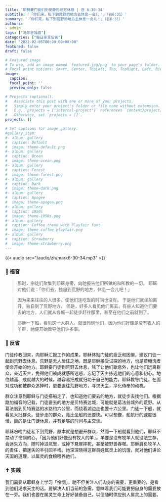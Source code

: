 ```yaml
---
title: '耶稣要门徒们到安静的地方休息 | 谷 6:30-34'
subtitle: '「你们来，私下到荒野的地方去休息一会儿！」（谷6:31）'
summary: '「你们来，私下到荒野的地方去休息一会儿！」（谷6:31）'
authors:
- admin
tags: ["马尔谷福音"]
categories: ["每日圣言反省"]
date: "2022-02-05T00:00:00+08:00"
featured: false
draft: false

# Featured image
# To use, add an image named `featured.jpg/png` to your page's folder.
# Focal point options: Smart, Center, TopLeft, Top, TopRight, Left, Right, BottomLeft, Bottom, BottomRight
image:
  caption:
  focal_point: ''
  preview_only: false

# Projects (optional).
#   Associate this post with one or more of your projects.
#   Simply enter your project's folder or file name without extension.
#   E.g. `projects = ["internal-project"]` references `content/project/deep-learning/index.md`.
#   Otherwise, set `projects = []`.
projects: []

# Set captions for image gallery.
#gallery_item:
#- album: gallery
#  caption: Default
#  image: theme-default.png
#- album: gallery
#  caption: Ocean
#  image: theme-ocean.png
#- album: gallery
#  caption: Forest
#  image: theme-forest.png
#- album: gallery
#  caption: Dark
#  image: theme-dark.png
#- album: gallery
#  caption: Apogee
#  image: theme-apogee.png
#- album: gallery
#  caption: 1950s
#  image: theme-1950s.png
#- album: gallery
#  caption: Coffee theme with Playfair font
#  image: theme-coffee-playfair.png
#- album: gallery
#  caption: Strawberry
#  image: theme-strawberry.png
---
```


{{< audio src="/audio/zh/mark6-30-34.mp3" >}}

### :love_letter: 福音
> 那时，宗徒们聚集到耶稣身旁，向祂报告他们所做的和所教的一切。 耶稣对他们说：「你们去，独自到荒野的地方，休息一会儿吧！」

> 因为来来往往的人很多，使他们连吃饭的时间也没有。 于是他们就坐船离开，独自到了荒野地方。 但是，好多人看见他们离去，有些人知道他们要去的地方，人们就从各城一起徒步赶往那里，甚至在他们之前就到了。

> 耶稣一下船，看见这一大群人，就很怜悯他们，因为他们好像是没有牧人的羊群，祂便开始教导他们许多事。

### :speech_balloon: 反省
门徒传教回来，向耶稣汇报工作的成果。耶稣体贴门徒的疲乏和困倦，建议门徒一起到荒野去休息。荒野是无人居住之地，既是耶稣接受试探的地方，也是若翰洗者使命开始的地方。耶稣要门徒到荒野去休息，除了让他们歇息外，也让他们远离群众，亲近天主，免得他们被成就感所迷惑，忘记了天主拣选他们的心意和初心。地位越高、成就越大的时候，越容易把成就归功于自己的能力。耶稣教导门徒，在面对成功和被群众追捧时，更要退往荒野地方，寻求天主，净化侍奉的动机。

群众注意到耶稣与门徒搭船走了，也知道他们要去的地方，就徒步去找他们。根据路加福音的记载，门徒要去的地方是贝特赛达城，可能就是葛法翁城外的荒野。从葛法翁到贝特赛达的水路约六公里，而绕着湖边走也要十六公里。门徒一下船，就看见大批群众。徒步走的群众，竟比坐船的还要快。可以想像，船航行的速度很慢，目的是让门徒休息，并有足够的时间与主交谈。

耶稣吩咐门徒私下到荒野，原本就是想避开群众，然而一下船就看到他们，耶稣不禁动了怜悯的心，「因为他们好像没有牧人的羊」。羊要是没有牧羊人就没法生存，会迷失方向，随时掉进坑里，或掉下悬崖摔死，甚至被野兽吞噬。耶稣肩负牧羊人的责任，把迷失的羊引回羊栈。祂深深晓得这群百姓属灵上的饥饿，就对他们讲论天国的道理，以属灵的食粮喂养他们。

### :latin_cross: 实践
我们需要从耶稣身上学习「怜悯」，祂不但关注人们肉身的需要，更重要的，是看到他们渴求天主的话。要解决人们当前的急需，意味着我们可能要把自身的需要放在一旁。我们也要在属灵生命上好好装备自己，以便随时供应别人属灵上的需要。
